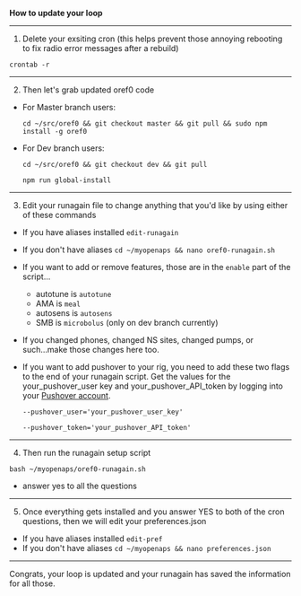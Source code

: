**How to update your loop**

*******************
1. Delete your exsiting cron (this helps prevent those annoying rebooting to fix radio error messages after a rebuild)

`crontab -r`

********************
2.  Then let's grab updated oref0 code

* For Master branch users:

  `cd ~/src/oref0 && git checkout master && git pull && sudo npm install -g oref0`

* For Dev branch users: 

  `cd ~/src/oref0 && git checkout dev && git pull`
  
  `npm run global-install`

********************
3.  Edit your runagain file to change anything that you'd like by using either of these commands

* If you have aliases installed `edit-runagain`
* If you don't have aliases `cd ~/myopenaps && nano oref0-runagain.sh`

* If you want to add or remove features, those are in the `enable` part of the script...

  * autotune is `autotune`
  * AMA is `meal`
  * autosens is `autosens`
  * SMB is `microbolus` (only on dev branch currently)

* If you changed phones, changed NS sites, changed pumps, or such...make those changes here too.

* If you want to add pushover to your rig, you need to add these two flags to the end of your runagain script.  Get the values for the your_pushover_user key and your_pushover_API_token by logging into your [Pushover account](http://pushover.net).

  `--pushover_user='your_pushover_user_key'`
  
  `--pushover_token='your_pushover_API_token'`
********************
4. Then run the runagain setup script

`bash ~/myopenaps/oref0-runagain.sh`

* answer yes to all the questions
********************
5. Once everything gets installed and you answer YES to both of the cron questions, then we will edit your preferences.json

* If you have aliases installed `edit-pref`
* If you don't have aliases `cd ~/myopenaps && nano preferences.json`

********************
Congrats, your loop is updated and your runagain has saved the information for all those.
